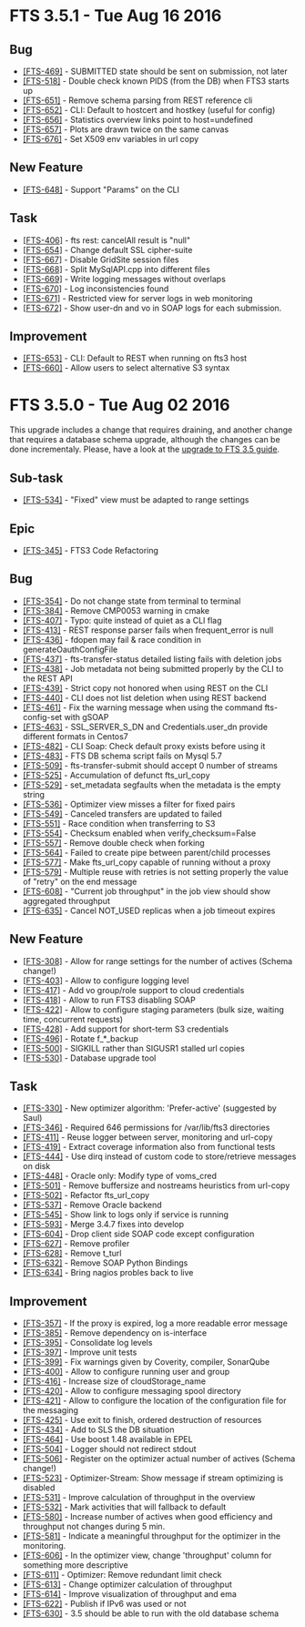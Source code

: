 FTS 3.5.1 - Tue Aug 16 2016
===========================

## Bug
- [[FTS-469]](https://its.cern.ch/jira/browse/FTS-469) - SUBMITTED state should be sent on submission, not later
- [[FTS-518]](https://its.cern.ch/jira/browse/FTS-518) - Double check known PIDS (from the DB) when FTS3 starts up
- [[FTS-651]](https://its.cern.ch/jira/browse/FTS-651) - Remove schema parsing from REST reference cli
- [[FTS-652]](https://its.cern.ch/jira/browse/FTS-652) - CLI: Default to hostcert and hostkey (useful for config)
- [[FTS-656]](https://its.cern.ch/jira/browse/FTS-656) - Statistics overview links point to host=undefined
- [[FTS-657]](https://its.cern.ch/jira/browse/FTS-657) - Plots are drawn twice on the same canvas
- [[FTS-676]](https://its.cern.ch/jira/browse/FTS-676) - Set X509 env variables in url copy

## New Feature
- [[FTS-648]](https://its.cern.ch/jira/browse/FTS-648) - Support "Params" on the CLI

## Task
- [[FTS-406]](https://its.cern.ch/jira/browse/FTS-406) - fts rest: cancelAll result is "null"
- [[FTS-654]](https://its.cern.ch/jira/browse/FTS-654) - Change default SSL cipher-suite
- [[FTS-667]](https://its.cern.ch/jira/browse/FTS-667) - Disable GridSite session files
- [[FTS-668]](https://its.cern.ch/jira/browse/FTS-668) - Split MySqlAPI.cpp into different files
- [[FTS-669]](https://its.cern.ch/jira/browse/FTS-669) - Write logging messages without overlaps
- [[FTS-670]](https://its.cern.ch/jira/browse/FTS-670) - Log inconsistencies found
- [[FTS-671]](https://its.cern.ch/jira/browse/FTS-671) - Restricted view for server logs in web monitoring
- [[FTS-672]](https://its.cern.ch/jira/browse/FTS-672) - Show user-dn and vo in SOAP logs for each submission.

## Improvement
- [[FTS-653]](https://its.cern.ch/jira/browse/FTS-653) - CLI: Default to REST when running on fts3 host
- [[FTS-660]](https://its.cern.ch/jira/browse/FTS-660) - Allow users to select alternative S3 syntax

 
FTS 3.5.0 - Tue Aug 02 2016
===========================

This upgrade includes a change that requires draining, and another change that requires a database schema upgrade,
although the changes can be done incrementaly.
Please, have a look at the [upgrade to FTS 3.5 guide](https://gitlab.cern.ch/fts/documentation/blob/master/docs/install/upgrades/3.5.md).

## Sub-task
- [[FTS-534]](https://its.cern.ch/jira/browse/FTS-534) - "Fixed" view must be adapted to range settings

## Epic
- [[FTS-345]](https://its.cern.ch/jira/browse/FTS-345) - FTS3 Code Refactoring

## Bug
- [[FTS-354]](https://its.cern.ch/jira/browse/FTS-354) - Do not change state from terminal to terminal
- [[FTS-384]](https://its.cern.ch/jira/browse/FTS-384) - Remove CMP0053 warning in cmake
- [[FTS-407]](https://its.cern.ch/jira/browse/FTS-407) - Typo: quite instead of quiet as a CLI flag
- [[FTS-413]](https://its.cern.ch/jira/browse/FTS-413) - REST response parser fails when frequent\_error is null
- [[FTS-436]](https://its.cern.ch/jira/browse/FTS-436) - fdopen may fail & race condition in generateOauthConfigFile
- [[FTS-437]](https://its.cern.ch/jira/browse/FTS-437) - fts-transfer-status detailed listing fails with deletion jobs
- [[FTS-438]](https://its.cern.ch/jira/browse/FTS-438) - Job metadata not being submitted properly by the CLI to the REST API
- [[FTS-439]](https://its.cern.ch/jira/browse/FTS-439) - Strict copy not honored when using REST on the CLI
- [[FTS-440]](https://its.cern.ch/jira/browse/FTS-440) - CLI does not list deletion when using REST backend
- [[FTS-461]](https://its.cern.ch/jira/browse/FTS-461) - Fix the warning message when using the command fts-config-set with gSOAP
- [[FTS-463]](https://its.cern.ch/jira/browse/FTS-463) - SSL\_SERVER\_S\_DN and Credentials.user\_dn provide different formats in Centos7
- [[FTS-482]](https://its.cern.ch/jira/browse/FTS-482) - CLI Soap: Check default proxy exists before using it
- [[FTS-483]](https://its.cern.ch/jira/browse/FTS-483) - FTS DB schema script fails on Mysql 5.7
- [[FTS-509]](https://its.cern.ch/jira/browse/FTS-509) - fts-transfer-submit should accept 0 number of streams
- [[FTS-525]](https://its.cern.ch/jira/browse/FTS-525) - Accumulation of defunct fts\_url\_copy
- [[FTS-529]](https://its.cern.ch/jira/browse/FTS-529) - set\_metadata segfaults when the metadata is the empty string
- [[FTS-536]](https://its.cern.ch/jira/browse/FTS-536) - Optimizer view misses a filter for fixed pairs
- [[FTS-549]](https://its.cern.ch/jira/browse/FTS-549) - Canceled transfers are updated to failed 
- [[FTS-551]](https://its.cern.ch/jira/browse/FTS-551) - Race condition when transferring to S3
- [[FTS-554]](https://its.cern.ch/jira/browse/FTS-554) - Checksum enabled when verify\_checksum=False
- [[FTS-557]](https://its.cern.ch/jira/browse/FTS-557) - Remove double check when forking
- [[FTS-564]](https://its.cern.ch/jira/browse/FTS-564) - Failed to create pipe between parent/child processes
- [[FTS-577]](https://its.cern.ch/jira/browse/FTS-577) - Make fts\_url\_copy capable of running without a proxy
- [[FTS-579]](https://its.cern.ch/jira/browse/FTS-579) - Multiple reuse with retries is not setting properly the value of "retry" on the end message
- [[FTS-608]](https://its.cern.ch/jira/browse/FTS-608) - "Current job throughput" in the job view should show aggregated throughput
- [[FTS-635]](https://its.cern.ch/jira/browse/FTS-635) - Cancel NOT\_USED replicas when a job timeout expires


## New Feature
- [[FTS-308]](https://its.cern.ch/jira/browse/FTS-308) - Allow for range settings for the number of actives (Schema change!)
- [[FTS-403]](https://its.cern.ch/jira/browse/FTS-403) - Allow to configure logging level
- [[FTS-417]](https://its.cern.ch/jira/browse/FTS-417) - Add vo group/role support to cloud credentials
- [[FTS-418]](https://its.cern.ch/jira/browse/FTS-418) - Allow to run FTS3 disabling SOAP
- [[FTS-422]](https://its.cern.ch/jira/browse/FTS-422) - Allow to configure staging parameters (bulk size, waiting time, concurrent requests)
- [[FTS-428]](https://its.cern.ch/jira/browse/FTS-428) - Add support for short-term S3 credentials
- [[FTS-496]](https://its.cern.ch/jira/browse/FTS-496) - Rotate f_*_backup
- [[FTS-500]](https://its.cern.ch/jira/browse/FTS-500) - SIGKILL rather than SIGUSR1 stalled url copies
- [[FTS-530]](https://its.cern.ch/jira/browse/FTS-530) - Database upgrade tool

## Task
- [[FTS-330]](https://its.cern.ch/jira/browse/FTS-330) - New optimizer algorithm: 'Prefer-active' (suggested by Saul)
- [[FTS-346]](https://its.cern.ch/jira/browse/FTS-346) - Required 646 permissions for /var/lib/fts3 directories
- [[FTS-411]](https://its.cern.ch/jira/browse/FTS-411) - Reuse logger between server, monitoring and url-copy
- [[FTS-419]](https://its.cern.ch/jira/browse/FTS-419) - Extract coverage information also from functional tests
- [[FTS-444]](https://its.cern.ch/jira/browse/FTS-444) - Use dirq instead of custom code to store/retrieve messages on disk
- [[FTS-448]](https://its.cern.ch/jira/browse/FTS-448) - Oracle only: Modify type of voms\_cred
- [[FTS-501]](https://its.cern.ch/jira/browse/FTS-501) - Remove buffersize and nostreams heuristics from url-copy
- [[FTS-502]](https://its.cern.ch/jira/browse/FTS-502) - Refactor fts\_url\_copy
- [[FTS-537]](https://its.cern.ch/jira/browse/FTS-537) - Remove Oracle backend
- [[FTS-545]](https://its.cern.ch/jira/browse/FTS-545) - Show link to logs only if service is running
- [[FTS-593]](https://its.cern.ch/jira/browse/FTS-593) - Merge 3.4.7 fixes into develop
- [[FTS-604]](https://its.cern.ch/jira/browse/FTS-604) - Drop client side SOAP code except configuration
- [[FTS-627]](https://its.cern.ch/jira/browse/FTS-627) - Remove profiler
- [[FTS-628]](https://its.cern.ch/jira/browse/FTS-628) - Remove t\_turl
- [[FTS-632]](https://its.cern.ch/jira/browse/FTS-632) - Remove SOAP Python Bindings
- [[FTS-634]](https://its.cern.ch/jira/browse/FTS-634) - Bring nagios probles back to live

## Improvement
- [[FTS-357]](https://its.cern.ch/jira/browse/FTS-357) - If the proxy is expired, log a more readable error message
- [[FTS-385]](https://its.cern.ch/jira/browse/FTS-385) - Remove dependency on is-interface
- [[FTS-395]](https://its.cern.ch/jira/browse/FTS-395) - Consolidate log levels
- [[FTS-397]](https://its.cern.ch/jira/browse/FTS-397) - Improve unit tests
- [[FTS-399]](https://its.cern.ch/jira/browse/FTS-399) - Fix warnings given by Coverity, compiler, SonarQube
- [[FTS-400]](https://its.cern.ch/jira/browse/FTS-400) - Allow to configure running user and group
- [[FTS-416]](https://its.cern.ch/jira/browse/FTS-416) - Increase size of cloudStorage\_name
- [[FTS-420]](https://its.cern.ch/jira/browse/FTS-420) - Allow to configure messaging spool directory
- [[FTS-421]](https://its.cern.ch/jira/browse/FTS-421) - Allow to configure the location of the configuration file for the messaging
- [[FTS-425]](https://its.cern.ch/jira/browse/FTS-425) - Use exit to finish, ordered destruction of resources
- [[FTS-434]](https://its.cern.ch/jira/browse/FTS-434) - Add to SLS the DB situation
- [[FTS-464]](https://its.cern.ch/jira/browse/FTS-464) - Use boost 1.48 available in EPEL
- [[FTS-504]](https://its.cern.ch/jira/browse/FTS-504) - Logger should not redirect stdout
- [[FTS-506]](https://its.cern.ch/jira/browse/FTS-506) - Register on the optimizer actual number of actives (Schema change!)
- [[FTS-523]](https://its.cern.ch/jira/browse/FTS-523) - Optimizer-Stream: Show message if stream optimizing is disabled
- [[FTS-531]](https://its.cern.ch/jira/browse/FTS-531) - Improve calculation of throughput in the overview
- [[FTS-532]](https://its.cern.ch/jira/browse/FTS-532) - Mark activities that will fallback to default
- [[FTS-580]](https://its.cern.ch/jira/browse/FTS-580) - Increase number of actives when good efficiency and throughput not changes during 5 min.
- [[FTS-581]](https://its.cern.ch/jira/browse/FTS-581) - Indicate a meaningful throughput for the optimizer in the monitoring.
- [[FTS-606]](https://its.cern.ch/jira/browse/FTS-606) - In the optimizer view, change 'throughput' column for something more descriptive
- [[FTS-611]](https://its.cern.ch/jira/browse/FTS-611) - Optimizer: Remove redundant limit check
- [[FTS-613]](https://its.cern.ch/jira/browse/FTS-613) - Change optimizer calculation of throughput
- [[FTS-614]](https://its.cern.ch/jira/browse/FTS-614) - Improve visualization of throughput and ema
- [[FTS-622]](https://its.cern.ch/jira/browse/FTS-622) - Publish if IPv6 was used or not
- [[FTS-630]](https://its.cern.ch/jira/browse/FTS-630) - 3.5 should be able to run with the old database schema

